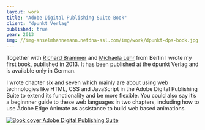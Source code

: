```yaml
---
layout: work
title: "Adobe Digital Publishing Suite Book"
client: "dpunkt Verlag"
published: true
year: 2013
img: //img-anselmhannemann.netdna-ssl.com/img/work/dpunkt-dps-book.jpg
---
```


Together with <a href="https://twitter.com/richardbrammer">Richard Brammer</a> and <a href="https://twitter.com/FischaelaMeer">Michaela Lehr</a> from Berlin I wrote my first book, published in 2013. It has been published at the dpunkt Verlag and is available only in German.

I wrote chapter six and seven which mainly are about using web technologies like HTML, CSS and JavaScript in the Adobe Digital Publishing Suite to extend its functionality and be more flexible. You could also say it’s a beginnner guide to these web languages in two chapters, including how to use Adobe Edge Animate as assistance to build web based animations.

<a href="http://dpunkt.de/buecher/4213/adobe-digital-publishing-suite.html">
	<img src="//img-anselmhannemann.netdna-ssl.com/img/work/dpunkt-dps-book.jpg" alt="Book cover Adobe Digital Publishing Suite">
</a>
